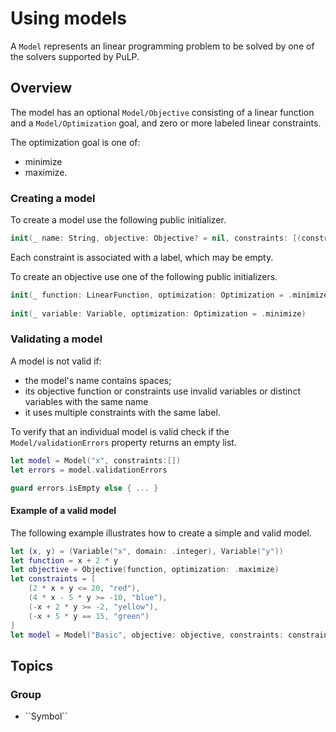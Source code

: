# Using models

A ``Model`` represents an linear programming problem to be solved by one of the solvers supported by PuLP.

## Overview

The model has an optional ``Model/Objective`` consisting of a linear function and a ``Model/Optimization`` goal, and zero or more labeled linear constraints.

The optimization goal is one of:
* minimize
* maximize.

### Creating a model

To create a model use the following public initializer.

```swift
init(_ name: String, objective: Objective? = nil, constraints: [(constraint: LinearConstraint, name: String)]
```

Each constraint is associated with a label, which may be empty.

To create an objective use one of the following public initializers.

```swift
init(_ function: LinearFunction, optimization: Optimization = .minimize)
    
init(_ variable: Variable, optimization: Optimization = .minimize)
```
    
### Validating a model

A model is not valid if:
* the model's name contains spaces;
* its objective function or constraints use invalid variables or distinct variables with the same name
* it uses multiple constraints with the same label.

To verify that an individual model is valid check if the ``Model/validationErrors`` property returns an empty list.

```swift
let model = Model("x", constraints:[])  
let errors = model.validationErrors

guard errors.isEmpty else { ... }
```

#### Example of a valid model

The following example illustrates how to create a simple and valid model.

```swift
let (x, y) = (Variable("x", domain: .integer), Variable("y"))    
let function = x + 2 * y    
let objective = Objective(function, optimization: .maximize)    
let constraints = [    
    (2 * x + y <= 20, "red"),        
    (4 * x - 5 * y >= -10, "blue"),        
    (-x + 2 * y >= -2, "yellow"),        
    (-x + 5 * y == 15, "green")        
]    
let model = Model("Basic", objective: objective, constraints: constraints)
```

## Topics

### <!--@START_MENU_TOKEN@-->Group<!--@END_MENU_TOKEN@-->

- <!--@START_MENU_TOKEN@-->``Symbol``<!--@END_MENU_TOKEN@-->
